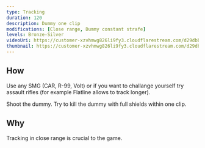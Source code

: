 ```yaml
---
type: Tracking
duration: 120
description: Dummy one clip
modifications: [Close range, Dummy constant strafe]
levels: Bronze-Silver
videoUri: https://customer-xzvhmwg826li9fy3.cloudflarestream.com/d29dbbe35f6bdb17f68a786bb9c9dbcc/downloads/default.mp4
thumbnail: https://customer-xzvhmwg826li9fy3.cloudflarestream.com/d29dbbe35f6bdb17f68a786bb9c9dbcc/thumbnails/thumbnail.jpg
---
```


## How

Use any SMG (CAR, R-99, Volt) or if you want to challange yourself try assault rifles (for example Flatline allows to track longer).

Shoot the dummy. Try to kill the dummy with full shields within one clip.

## Why

Tracking in close range is crucial to the game.
